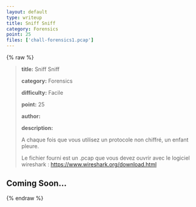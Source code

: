 ```yaml
---
layout: default
type: writeup
title: Sniff Sniff
category: Forensics
point: 25
files: ['chall-forensics1.pcap']
---
```


{% raw %}
> **title:** Sniff Sniff
>
> **category:** Forensics
>
> **difficulty:** Facile
>
> **point:** 25
>
> **author:** 
>
> **description:**
>
> A chaque fois que vous utilisez un protocole non chiffré, un enfant pleure.
>
> Le fichier fourni est un .pcap que vous devez ouvrir avec le logiciel wireshark : https://www.wireshark.org/download.html
>
> 

## Coming Soon...

{% endraw %}

